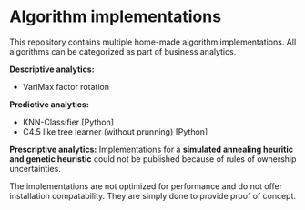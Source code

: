 # Algorithm implementations

This repository contains multiple home-made algorithm implementations.
All algorithms can be categorized as part of business analytics.

**Descriptive analytics:**
- VariMax factor rotation

**Predictive analytics:**
- KNN-Classifier [Python]
- C4.5 like tree learner (without prunning) [Python]

**Prescriptive analytics:**
Implementations for a **simulated annealing heuritic and genetic heuristic** could not be published because of rules of ownership uncertainties.

The implementations are not optimized for performance and do not offer installation compatability.
They are simply done to provide proof of concept.
